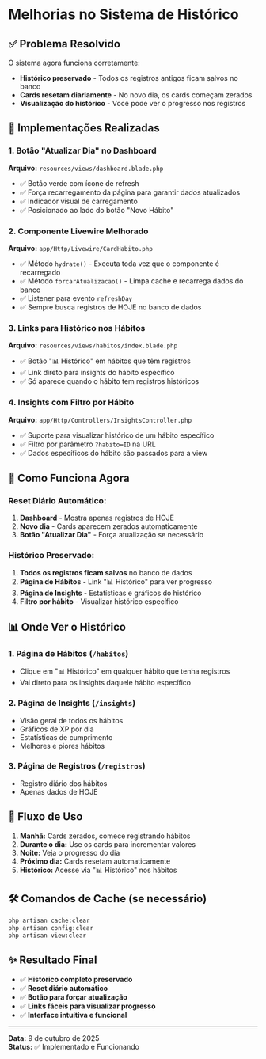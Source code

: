 # Melhorias no Sistema de Histórico

## ✅ Problema Resolvido

O sistema agora funciona corretamente:
- **Histórico preservado** - Todos os registros antigos ficam salvos no banco
- **Cards resetam diariamente** - No novo dia, os cards começam zerados
- **Visualização do histórico** - Você pode ver o progresso nos registros

## 🔧 Implementações Realizadas

### 1. **Botão "Atualizar Dia" no Dashboard**
**Arquivo:** `resources/views/dashboard.blade.php`

- ✅ Botão verde com ícone de refresh
- ✅ Força recarregamento da página para garantir dados atualizados
- ✅ Indicador visual de carregamento
- ✅ Posicionado ao lado do botão "Novo Hábito"

### 2. **Componente Livewire Melhorado**
**Arquivo:** `app/Http/Livewire/CardHabito.php`

- ✅ Método `hydrate()` - Executa toda vez que o componente é recarregado
- ✅ Método `forcarAtualizacao()` - Limpa cache e recarrega dados do banco
- ✅ Listener para evento `refreshDay`
- ✅ Sempre busca registros de HOJE no banco de dados

### 3. **Links para Histórico nos Hábitos**
**Arquivo:** `resources/views/habitos/index.blade.php`

- ✅ Botão "📊 Histórico" em hábitos que têm registros
- ✅ Link direto para insights do hábito específico
- ✅ Só aparece quando o hábito tem registros históricos

### 4. **Insights com Filtro por Hábito**
**Arquivo:** `app/Http/Controllers/InsightsController.php`

- ✅ Suporte para visualizar histórico de um hábito específico
- ✅ Filtro por parâmetro `?habito=ID` na URL
- ✅ Dados específicos do hábito são passados para a view

## 🎯 Como Funciona Agora

### **Reset Diário Automático:**
1. **Dashboard** - Mostra apenas registros de HOJE
2. **Novo dia** - Cards aparecem zerados automaticamente
3. **Botão "Atualizar Dia"** - Força atualização se necessário

### **Histórico Preservado:**
1. **Todos os registros ficam salvos** no banco de dados
2. **Página de Hábitos** - Link "📊 Histórico" para ver progresso
3. **Página de Insights** - Estatísticas e gráficos do histórico
4. **Filtro por hábito** - Visualizar histórico específico

## 📊 Onde Ver o Histórico

### **1. Página de Hábitos** (`/habitos`)
- Clique em "📊 Histórico" em qualquer hábito que tenha registros
- Vai direto para os insights daquele hábito específico

### **2. Página de Insights** (`/insights`)
- Visão geral de todos os hábitos
- Gráficos de XP por dia
- Estatísticas de cumprimento
- Melhores e piores hábitos

### **3. Página de Registros** (`/registros`)
- Registro diário dos hábitos
- Apenas dados de HOJE

## 🔄 Fluxo de Uso

1. **Manhã:** Cards zerados, comece registrando hábitos
2. **Durante o dia:** Use os cards para incrementar valores
3. **Noite:** Veja o progresso do dia
4. **Próximo dia:** Cards resetam automaticamente
5. **Histórico:** Acesse via "📊 Histórico" nos hábitos

## 🛠️ Comandos de Cache (se necessário)

```bash
php artisan cache:clear
php artisan config:clear
php artisan view:clear
```

## ✨ Resultado Final

- ✅ **Histórico completo preservado**
- ✅ **Reset diário automático**
- ✅ **Botão para forçar atualização**
- ✅ **Links fáceis para visualizar progresso**
- ✅ **Interface intuitiva e funcional**

---

**Data:** 9 de outubro de 2025  
**Status:** ✅ Implementado e Funcionando
